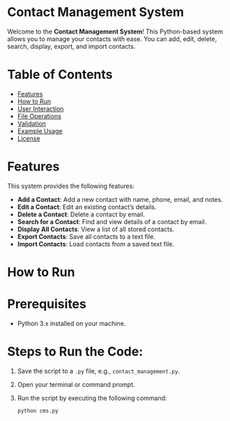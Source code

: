 # Contact Management System

Welcome to the **Contact Management System**! This Python-based system allows you to manage your contacts with ease. You can add, edit, delete, search, display, export, and import contacts.


# Table of Contents

- [Features](#features)
- [How to Run](#how-to-run)
- [User Interaction](#user-interaction)
- [File Operations](#file-operations)
- [Validation](#validation)
- [Example Usage](#example-usage)
- [License](#license)

# Features

This system provides the following features:

- **Add a Contact**: Add a new contact with name, phone, email, and notes.
- **Edit a Contact**: Edit an existing contact’s details.
- **Delete a Contact**: Delete a contact by email.
- **Search for a Contact**: Find and view details of a contact by email.
- **Display All Contacts**: View a list of all stored contacts.
- **Export Contacts**: Save all contacts to a text file.
- **Import Contacts**: Load contacts from a saved text file.

# How to Run

# Prerequisites

- Python 3.x installed on your machine.

# Steps to Run the Code:

1. Save the script to a `.py` file, e.g., `contact_management.py`.
2. Open your terminal or command prompt.
3. Run the script by executing the following command:

   ```bash
   python cms.py

